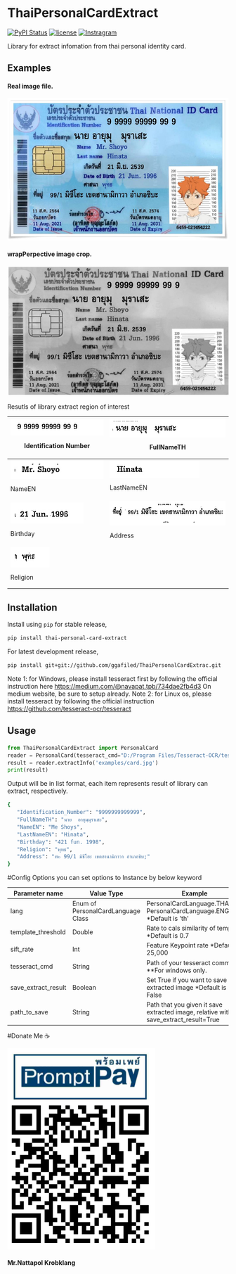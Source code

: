 # ThaiPersonalCardExtract
[![PyPI Status](https://badge.fury.io/py/thai-personal-card-extract.svg)](https://badge.fury.io/py/thai-personal-card-extract)
[![license](https://img.shields.io/badge/License-Apache%202.0-blue.svg)](https://github.com/JaidedAI/EasyOCR/blob/master/LICENSE)
[![Instragram](https://img.shields.io/badge/instragram-@ggafiled-blue.svg?style=flat)](https://www.instagram.com/ggafiled)

Library for extract infomation from thai personal identity card. 

## Examples
#### Real image file.
![example](https://github.com/ggafiled/ThaiPersonalCardExtract/blob/main/examples/card.jpg?raw=true)

#### wrapPerpective image crop.
![example](https://github.com/ggafiled/ThaiPersonalCardExtract/blob/main/examples/extract/image_scan.jpg?raw=true)

Resutls of library extract region of interest

| <img align="center" src="https://github.com/ggafiled/ThaiPersonalCardExtract/blob/main/examples/extract/Identification_Number.jpg?raw=true"/>  <p class="image-caption">Identification Number</p> | <img align="center" src="https://github.com/ggafiled/ThaiPersonalCardExtract/blob/main/examples/extract/FullNameTH.jpg?raw=true"/>  <p class="image-caption">FullNameTH</p>|
|----------|------------|
| <img align="center" src="https://github.com/ggafiled/ThaiPersonalCardExtract/blob/main/examples/extract/NameEN.jpg?raw=true"/>  <p class="image-caption">NameEN</p> | <img align="center" src="https://github.com/ggafiled/ThaiPersonalCardExtract/blob/main/examples/extract/LastNameEN.jpg?raw=true"/>  <p class="image-caption">LastNameEN</p> |
| <img align="center" src="https://github.com/ggafiled/ThaiPersonalCardExtract/blob/main/examples/extract/Birthday.jpg?raw=true"/>  <p class="image-caption">Birthday</p> | <img align="center" src="https://github.com/ggafiled/ThaiPersonalCardExtract/blob/main/examples/extract/Address.jpg?raw=true"/>  <p class="image-caption">Address</p> |
| <img align="center" src="https://github.com/ggafiled/ThaiPersonalCardExtract/blob/main/examples/extract/Religion.jpg?raw=true"/>  <p class="image-caption">Religion</p> |  |

## Installation
Install using `pip` for stable release,

``` bash
pip install thai-personal-card-extract
```

For latest development release,

``` bash
pip install git+git://github.com/ggafiled/ThaiPersonalCardExtrac.git
```

Note 1: for Windows, please install tesseract first by following the official instruction here https://medium.com/@navapat.tpb/734dae2fb4d3 On medium website, be sure to setup already.
Note 2: for Linux os, please install tesseract by following the official instruction https://github.com/tesseract-ocr/tesseract

## Usage
``` python
from ThaiPersonalCardExtract import PersonalCard
reader = PersonalCard(tesseract_cmd="D:/Program Files/Tesseract-OCR/tesseract") # for windows need to pass tesseract_cmd parameter to setup your tesseract command path.
result = reader.extractInfo('examples/card.jpg')
print(result)
```

Output will be in list format, each item represents result of library can extract, respectively.

``` bash
{
   "Identification_Number": "9999999999999",
   "FullNameTH": "นาย  อายุมฺมุราเสะ",
   "NameEN": "Me Shoys",
   "LastNameEN": "Hinata",
   "Birthday": "421 fun. 1998",
   "Religion": "พุทธ",
   "Address": "ท๒ 99/1 มิชีโฮะ เขตฮานามิกาวา อำเภอชิบ;"
}
```

#Config Options
you can set options to Instance by below keyword

| Parameter name | Value Type | Example
| ------------- | ------------- | ------------- |
| lang | Enum of PersonalCardLanguage Class | PersonalCardLanguage.THAI \n PersonalCardLanguage.ENGLISH *Default is 'th'
| template_threshold | Double | Rate to cals similarity of template *Default is 0.7
| sift_rate | Int | Feature Keypoint rate *Default is 25,000
| tesseract_cmd | String | Path of your tesseract command **For windows only.
| save_extract_result | Boolean | Set True if you want to save extracted image *Default is False
| path_to_save | String | Path that you given it save extracted image, relative with save_extract_result=True

#Donate Me ☕

![promptpay](https://github.com/ggafiled/ThaiPersonalCardExtract/blob/main/examples/promptpay.png?raw=true)
#### Mr.Nattapol Krobklang 